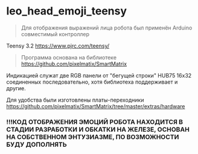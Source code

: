 # leo_head_emoji_teensy
 
 > Для отображения выражений лица робота был применён Arduino совместимый контроллер 
 
 Teensy 3.2 https://www.pjrc.com/teensy/ 
 
 > Программа основана на библиотеке https://github.com/pixelmatix/SmartMatrix
 
 Индикацией служат две RGB панели от "бегущей строки" HUB75 16x32 соединенных последовательно, хотя библиотеха поддерживает и другие.
 
 Для удобства были изготовлены платы-переходники https://github.com/pixelmatix/SmartMatrix/tree/master/extras/hardware
 
 ### !!!КОД ОТОБРАЖЕНИЯ ЭМОЦИЙ РОБОТА НАХОДИТСЯ В СТАДИИ РАЗРАБОТКИ И ОБКАТКИ НА ЖЕЛЕЗЕ, ОСНОВАН НА СОБСТВЕННОМ ЭНТУЗИАЗМЕ, ПО ВОЗМОЖНОСТИ БУДУ ДОПОЛНЯТЬ ###
 
 
 
 
 
 
